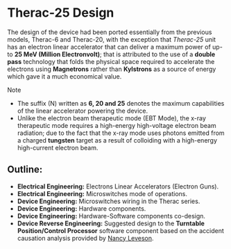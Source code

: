 # Therac-25 Design

The design of the device had been ported essentially from the previous models, Therac-6 and Therac-20, with the exception that _Therac-25_ unit has an electron linear accelerator that can deliver a maximum power of up-to **25 MeV (Million Electronvolt)**; that is attributed to the use of a **double pass** technology that folds the physical space required to accelerate the electrons using **Magnetrons** rather than **Kylstrons** as a source of energy which gave it a much economical value.

> [!NOTE]
>
> * The suffix (N) written as **6, 20 and 25** denotes the maximum capabilities of the linear accelerator powering the device.
> * Unlike the electron beam therapeutic mode (EBT Mode), the x-ray therapeutic mode requires a high-energy high-voltage electron beam radiation;
> due to the fact that the x-ray mode uses photons emitted from a charged **tungsten** target as a result of colloiding with a high-energy high-current electron beam.

## Outline:
* **Electrical Engineering:** Electrons Linear Accelerators (Electron Guns).
* **Electrical Engineering:** Microswitches mode of operations.
* **Device Engineering:** Microswitches wiring in the Therac series.
* **Device Engineering:** Hardware components.
* **Device Engineering:** Hardware-Software components co-design.
* **Device Reverse Engineering:** Suggested design to the **Turntable Position/Control Processor** software component based on the accident causation analysis provided by [Nancy Leveson](https://en.wikipedia.org/wiki/Nancy_Leveson).
